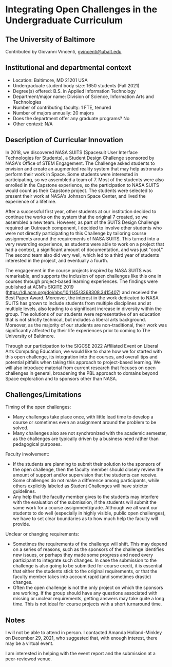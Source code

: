 # Integrating Open Challenges in the Undergraduate Curriculum

## The University of Baltimore
Contributed by Giovanni Vincenti, gvincenti@ubalt.edu

## Institutional and departmental context
- Location: Baltimore, MD 21201 USA
- Undergraduate student body size: 1650 students (Fall 2021)
- Degree(s) offered: B.S. in Applied Information Technology
- Department/major name: Division of Science, Information Arts and Technologies
- Number of contributing faculty: 1 FTE, tenured
- Number of majors annually: 20 majors
- Does the department offer any graduate programs? No
- Other context: N/A

## Description of Curricular Innovation

In 2018, we discovered NASA SUITS (Spacesuit User Interface Technologies for Students), a Student Design Challenge sponsored by NASA's Office of STEM Engagement. The Challenge asked students to envision and create an augmented reality system that may help astronauts perform their work in Space. Some students were interested in participating, so we assembled a team of 7. Most of the students were also enrolled in the Capstone experience, so the participation to NASA SUITS would count as their Capstone project. The students were selected to present their work at NASA's Johnson Space Center, and lived the experience of a lifetime.

After a successful first year, other students at our institution decided to continue the works on the system that the original 7 created, so we assembled a new team. However, as part of the SUITS Design Challenge required an Outreach component, I decided to involve other students who were not directly participating to this Challenge by tailoring course assignments around the requirements of NASA SUITS. This turned into a very rewarding experience, as students were able to work on a project that had a context, a significant amount of documentation, and was just "cool." The second team also did very well, which led to a third year of students interested in the project, and eventually a fourth.

The engagement in the course projects inspired by NASA SUITS was remarkable, and supports the inclusion of open challenges like this one in courses through project-based learning experiences. The findings were published at ACM's SIGITE 2019 (https://dl.acm.org/doi/abs/10.1145/3368308.3415407) and received the Best Paper Award. Moreover, the interest in the work dedicated to NASA SUITS has grown to include students from multiple disciplines and at multiple levels, also leading to a significant increase in diversity within the group. The solutions of our students were representative of an education that is not strictly technical, but includes a liberal arts background. Moreover, as the majority of our students are non-traditional, their work was significantly affected by their life experiences prior to coming to The University of Baltimore.

Through our participation to the SIGCSE 2022 Affiliated Event on Liberal Arts Computing Education, we would like to share how we for started with this open challenge, its integration into the courses, and overall tips and potential pitfalls when taking this approach to project-based learning. We will also introduce material from current research that focuses on open challenges in general, broadening the PBL approach to domains beyond Space exploration and to sponsors other than NASA.

## Challenges/Limitations

Timing of the open challenges:
  - Many challenges take place once, with little lead time to develop a course or sometimes even an assignment around the problem to be solved.
  - Many challenges also are not synchronized with the academic semester, as the challenges are typically driven by a business need rather than pedagogical purposes.

Faculty involvement:
  - If the students are planning to submit their solution to the sponsors of the open challenge, then the faculty member should closely review the amount of support and/or supervision that the students can receive. Some challenges do not make a difference among participants, while others explicitly labeled as Student Challenges will have stricter guidelines.
  - Any help that the faculty member gives to the students may interfere with the evaluation of the submission, if the students will submit the same work for a course assignment/grade. Although we all want our students to do well (especially in highly visible, public open challenges), we have to set clear boundaries as to how much help the faculty will provide.

Unclear or changing requirements:
  - Sometimes the requirements of the challenge will shift. This may depend on a series of reasons, such as the sponsors of the challenge identifies new issues, or perhaps they made some progress and need every participant to integrate such changes. In case the submission to the challenge is also going to be submitted for course credit, it is essential that either the students stick to the original requirements, or that the faculty member takes into account rapid (and sometimes drastic) changes.
  - Often the open challenge is not the only project on which the sponsors are working. If the group should have any questions associated with missing or unclear requirements, getting answers may take quite a long time. This is not ideal for course projects with a short turnaround time.

## Notes

I will not be able to attend in person. I contacted Amanda Holland-Minkley on December 29, 2021, who suggested that, with enough interest, there may be a virtual event.

I am interested in helping with the event report and the submission at a peer-reviewed venue.
